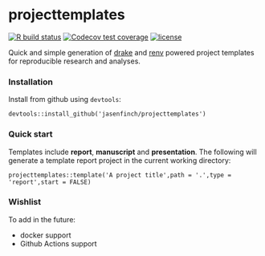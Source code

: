 # projecttemplates

 [![R build status](https://github.com/jasenfinch/projecttemplates/workflows/R-CMD-check/badge.svg)](https://github.com/jasenfinch/projecttemplates/actions)
 [![Codecov test coverage](https://codecov.io/gh/jasenfinch/projecttemplates/branch/master/graph/badge.svg)](https://codecov.io/gh/jasenfinch/projecttemplates?branch=master)
 [![license](https://img.shields.io/badge/license-GNU%20GPL%20v3.0-blue.svg)](https://github.com/jasenfinch/projecttemplates/blob/master/DESCRIPTION) 

Quick and simple generation of [drake](https://docs.ropensci.org/drake/)  and [renv](https://rstudio.github.io/renv/index.html) powered project templates for reproducible research and analyses.

### Installation

Install from github using `devtools`:

```
devtools::install_github('jasenfinch/projecttemplates')
```

### Quick start

Templates include **report**, **manuscript** and **presentation**.
The following will generate a template report project in the current working directory:

```
projecttemplates::template('A project title',path = '.',type = 'report',start = FALSE)
```

### Wishlist

To add in the future:

* docker support
* Github Actions support